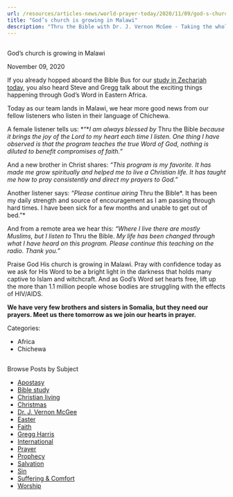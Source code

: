```yaml
---
url: /resources/articles-news/world-prayer-today/2020/11/09/god-s-church-is-growing-in-malawi
title: "God’s church is growing in Malawi"
description: "Thru the Bible with Dr. J. Vernon McGee - Taking the whole Word to the whole world"
---
```







## 
 God’s church is growing in Malawi


November 09, 2020
![]()




If you already hopped aboard the Bible Bus for our [study in Zechariah today](https://www.oneplace.com/ministries/thru-the-bible-with-j-vernon-mcgee/custom-player/), you also heard Steve and Gregg talk about the exciting things happening through God’s Word in Eastern Africa. 

Today as our team lands in Malawi, we hear more good news from our fellow listeners who listen in their language of Chichewa.

A female listener tells us: *“**I am always blessed by* Thru the Bible *because it brings the joy of the Lord to my heart each time I listen. One thing I have observed is that the program teaches the true Word of God, nothing is diluted to benefit compromises of faith.”*

And a new brother in Christ shares: *“This program is my favorite. It has made me grow spiritually and helped me to live a Christian life. It has taught me how to pray consistently and direct my prayers to God.”*

Another listener says: *“Please continue airing* Thru the Bible*. It has been my daily strength and source of encouragement as I am passing through hard times. I have been sick for a few months and unable to get out of bed.”*

And from a remote area we hear this: *“Where I live there are mostly Muslims, but I listen to* Thru the Bible. *My life has been changed through what I have heard on this program. Please continue this teaching on the radio. Thank you.”*

Praise God His church is growing in Malawi. Pray with confidence today as we ask for His Word to be a bright light in the darkness that holds many captive to Islam and witchcraft. And as God’s Word set hearts free, lift up the more than 1.1 million people whose bodies are struggling with the effects of HIV/AIDS.

**We have very few brothers and sisters in Somalia, but they need our prayers. Meet us there tomorrow as we join our hearts in prayer.**



Categories: 


* Africa
* Chichewa









## 
 Browse Posts by Subject


* [Apostasy](/resources/articles-news/-in-tags/tags/Apostasy)
* [Bible study](/resources/articles-news/-in-tags/tags/Bible-study)
* [Christian living](/resources/articles-news/-in-tags/tags/Christian-living)
* [Christmas](/resources/articles-news/-in-tags/tags/Christmas)
* [Dr. J. Vernon McGee](/resources/articles-news/-in-tags/tags/Dr-J-Vernon-McGee)
* [Easter](/resources/articles-news/-in-tags/tags/easter)
* [Faith](/resources/articles-news/-in-tags/tags/Faith)
* [Gregg Harris](/resources/articles-news/-in-tags/tags/Gregg-Harris)
* [International](/resources/articles-news/-in-tags/tags/International)
* [Prayer](/resources/articles-news/-in-tags/tags/prayer)
* [Prophecy](/resources/articles-news/-in-tags/tags/Prophecy)
* [Salvation](/resources/articles-news/-in-tags/tags/Salvation)
* [Sin](/resources/articles-news/-in-tags/tags/sin)
* [Suffering & Comfort](/resources/articles-news/-in-tags/tags/Suffering-Comfort)
* [Worship](/resources/articles-news/-in-tags/tags/worship)






